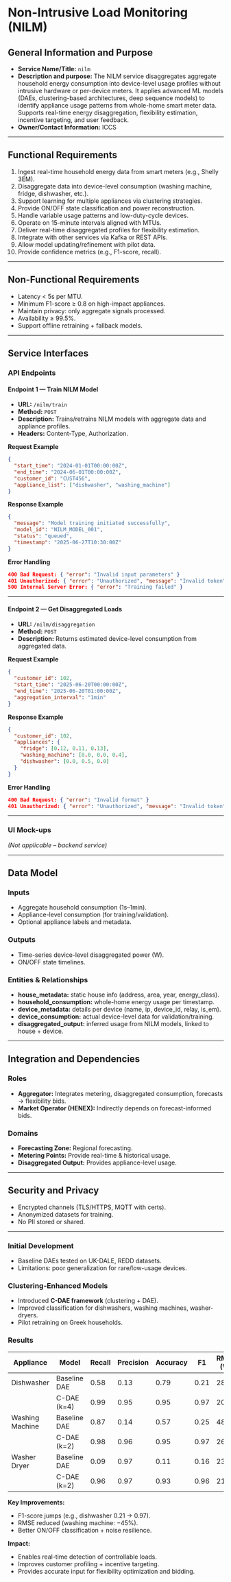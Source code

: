 # Non-Intrusive Load Monitoring (NILM)

## General Information and Purpose
- **Service Name/Title:** `nilm`
- **Description and purpose:** The NILM service disaggregates aggregate household energy consumption into device-level usage profiles without intrusive hardware or per-device meters. It applies advanced ML models (DAEs, clustering-based architectures, deep sequence models) to identify appliance usage patterns from whole-home smart meter data. Supports real-time energy disaggregation, flexibility estimation, incentive targeting, and user feedback.
- **Owner/Contact Information:** ICCS

---

## Functional Requirements
1. Ingest real-time household energy data from smart meters (e.g., Shelly 3EM).  
2. Disaggregate data into device-level consumption (washing machine, fridge, dishwasher, etc.).  
3. Support learning for multiple appliances via clustering strategies.  
4. Provide ON/OFF state classification and power reconstruction.  
5. Handle variable usage patterns and low-duty-cycle devices.  
6. Operate on 15-minute intervals aligned with MTUs.  
7. Deliver real-time disaggregated profiles for flexibility estimation.  
8. Integrate with other services via Kafka or REST APIs.  
9. Allow model updating/refinement with pilot data.  
10. Provide confidence metrics (e.g., F1-score, recall).  

---

## Non-Functional Requirements
- Latency < 5s per MTU.  
- Minimum F1-score ≥ 0.8 on high-impact appliances.  
- Maintain privacy: only aggregate signals processed.  
- Availability ≥ 99.5%.  
- Support offline retraining + fallback models.  

---

## Service Interfaces

### API Endpoints

#### Endpoint 1 — Train NILM Model
- **URL:** `/nilm/train`  
- **Method:** `POST`  
- **Description:** Trains/retrains NILM models with aggregate data and appliance profiles.  
- **Headers:** Content-Type, Authorization.  

**Request Example**
```json
{
  "start_time": "2024-01-01T00:00:00Z",
  "end_time": "2024-06-01T00:00:00Z",
  "customer_id": "CUST456",
  "appliance_list": ["dishwasher", "washing_machine"]
}
```

**Response Example**
```json
{
  "message": "Model training initiated successfully",
  "model_id": "NILM_MODEL_001",
  "status": "queued",
  "timestamp": "2025-06-27T10:30:00Z"
}
```

**Error Handling**
```json
400 Bad Request: { "error": "Invalid input parameters" }
401 Unauthorized: { "error": "Unauthorized", "message": "Invalid token" }
500 Internal Server Error: { "error": "Training failed" }
```

---

#### Endpoint 2 — Get Disaggregated Loads
- **URL:** `/nilm/disaggregation`  
- **Method:** `POST`  
- **Description:** Returns estimated device-level consumption from aggregated data.  

**Request Example**
```json
{
  "customer_id": 102,
  "start_time": "2025-06-20T00:00:00Z",
  "end_time": "2025-06-20T01:00:00Z",
  "aggregation_interval": "1min"
}
```

**Response Example**
```json
{
  "customer_id": 102,
  "appliances": {
    "fridge": [0.12, 0.11, 0.13],
    "washing_machine": [0.0, 0.0, 0.4],
    "dishwasher": [0.0, 0.5, 0.0]
  }
}
```

**Error Handling**
```json
400 Bad Request: { "error": "Invalid format" }
401 Unauthorized: { "error": "Unauthorized", "message": "Invalid token" }
```

---

### UI Mock-ups
*(Not applicable – backend service)*  

---

## Data Model

### Inputs
- Aggregate household consumption (1s–1min).  
- Appliance-level consumption (for training/validation).  
- Optional appliance labels and metadata.  

### Outputs
- Time-series device-level disaggregated power (W).  
- ON/OFF state timelines.  

### Entities & Relationships
- **house_metadata:** static house info (address, area, year, energy_class).  
- **household_consumption:** whole-home energy usage per timestamp.  
- **device_metadata:** details per device (name, ip, device_id, relay, is_em).  
- **device_consumption:** actual device-level data for validation/training.  
- **disaggregated_output:** inferred usage from NILM models, linked to house + device.  

---

## Integration and Dependencies

### Roles
- **Aggregator:** Integrates metering, disaggregated consumption, forecasts → flexibility bids.  
- **Market Operator (HENEX):** Indirectly depends on forecast-informed bids.  

### Domains
- **Forecasting Zone:** Regional forecasting.  
- **Metering Points:** Provide real-time & historical usage.  
- **Disaggregated Output:** Provides appliance-level usage.  

---

## Security and Privacy
- Encrypted channels (TLS/HTTPS, MQTT with certs).  
- Anonymized datasets for training.  
- No PII stored or shared.  

---

### Initial Development
- Baseline DAEs tested on UK-DALE, REDD datasets.  
- Limitations: poor generalization for rare/low-usage devices.  

### Clustering-Enhanced Models
- Introduced **C-DAE framework** (clustering + DAE).  
- Improved classification for dishwashers, washing machines, washer-dryers.  
- Pilot retraining on Greek households.  

### Results
| Appliance | Model         | Recall | Precision | Accuracy | F1 | RMSE (W) |
|-----------|---------------|--------|-----------|----------|----|----------|
| Dishwasher | Baseline DAE | 0.58   | 0.13      | 0.79     | 0.21 | 289 |
|            | C-DAE (k=4)  | 0.99   | 0.95      | 0.95     | 0.97 | 205 |
| Washing Machine | Baseline DAE | 0.87 | 0.14 | 0.57 | 0.25 | 484 |
|                 | C-DAE (k=2) | 0.98 | 0.96 | 0.95 | 0.97 | 264 |
| Washer Dryer | Baseline DAE | 0.09 | 0.97 | 0.11 | 0.16 | 234 |
|              | C-DAE (k=2) | 0.96 | 0.97 | 0.93 | 0.96 | 218 |

**Key Improvements:**  
- F1-score jumps (e.g., dishwasher 0.21 → 0.97).  
- RMSE reduced (washing machine: −45%).  
- Better ON/OFF classification + noise resilience.  

**Impact:**  
- Enables real-time detection of controllable loads.  
- Improves customer profiling + incentive targeting.  
- Provides accurate input for flexibility optimization and bidding.  
